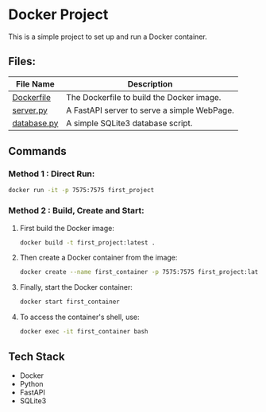 # Docker Project
This is a simple project to set up and run a Docker container.

## Files:

| File Name | Description |
| --------- | ----------- |
| [Dockerfile](Dockerfile)   | The Dockerfile to build the Docker image. |
| [server.py](server.py)     | A FastAPI server to serve a simple WebPage. |
| [database.py](database.py) | A simple SQLite3 database script. |

## Commands

### Method 1 : Direct Run:
```bash
docker run -it -p 7575:7575 first_project
```

### Method 2 : Build, Create and Start:
1. First build the Docker image:
    ```bash
    docker build -t first_project:latest .
    ```

2. Then create a Docker container from the image:
    ```bash
    docker create --name first_container -p 7575:7575 first_project:latest
    ```

3. Finally, start the Docker container:
    ```bash
    docker start first_container
    ```

4. To access the container's shell, use:
    ```bash
    docker exec -it first_container bash
    ```


## Tech Stack
- Docker
- Python
- FastAPI
- SQLite3